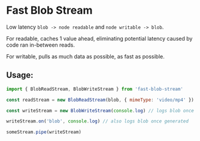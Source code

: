 # Fast Blob Stream

Low latency `blob -> node readable` and `node writable -> blob`.

For readable, caches 1 value ahead, eliminating potential latency caused by code ran in-between reads.

For writable, pulls as much data as possible, as fast as possible. 

## Usage:
```js
import { BlobReadStream, BlobWriteStream } from 'fast-blob-stream'

const readStream = new BlobReadStream(blob, { mimeType: 'video/mp4' })

const writeStream = new BlobWriteStream(console.log) // logs blob once generated

writeStream.on('blob', console.log) // also logs blob once generated

someStream.pipe(writeStream)
```